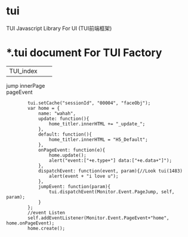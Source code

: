 # tui
TUI Javascript Library For UI (TUI前端框架)

# *.tui document For TUI Factory

<root>
    <scripts>
        <script>ui/js/T3.Monitor.js</script>
    </scripts>
    <css>
        <link rel="stylesheet" href="ui/theme/css_home.css" type="text/css" />
    </css>
    <temp id="home">
        <table id="home_ojber">
            <tr>
                <td>TUI_index</td>
                <td id="home_titler"></td>
                <td>
                    <weather id="home_weather"/>
                </td>
            </tr>
        </table>
        <div class="jumppage" onclick="home.jumpEvent('weather')">jump innerPage</div>
        <div class="eventpage" onclick="home.dispatchEvent()">pageEvent</div>
    </temp>
    <code>
        tui.setCache("sessionId", "00004", "faceObj");
        var home = {
            name: "wahah",
            update: function(){
                home_titler.innerHTML += "_update_";
            },
            default: function(){
                home_titler.innerHTML = "H5_Default";
            },
            onPageEvent: function(e){
                home.update();
                alert("event:["+e.type+"] data:["+e.data+"]");
            },
            dispatchEvent: function(event, param){//Look tui(1483)
                alert(event + "i love u");
            },
            jumpEvent: function(param){
                tui.dispatchEvent(Monitor.Event.PageJump, self, param);
            }
        };
        //event Listen
        self.addEventListener(Monitor.Event.PageEvent+"home", home.onPageEvent);
        home.create();
    </code>
</root>
